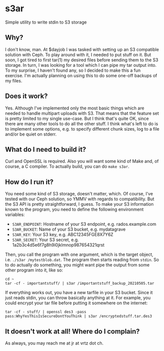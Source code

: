 # s3ar
Simple utility to write stdin to S3 storage

## Why?
I don't know, man. At $dayjob I was tasked with setting up an S3 compatible solution with Ceph.
To play around with it, I needed to put stuff on it. But soon, I got tired to first tar(1) my desired files before sending them to the S3 storage.
In turn, I was looking for a tool which I can pipe my tar output into. To my surprise, I haven't found any, so I decided to make this a fun exercise.
I'm actually planning on using this to do some one-off backups of my files. 

## Does it work?
Yes. Although I've implemented only the most basic things which are needed to handle multipart uploads with S3.
That means that the feature set is pretty limited to my single use-case. But I think that's quite OK, since there are many other tools to do all the other stuff. I think what's left to do is to implement some options, e.g. to specify different chunk sizes, log to a file and/or be quiet on stderr. 


## What do I need to build it?
Curl and OpenSSL is required. Also you will want some kind of Make and, of course, a C compiler.
To actually build, you can do `make s3ar`.

## How do I run it?
You need some kind of S3 storage, doesn't matter, which. Of course, I've tested with our Ceph solution, so YMMV with regards to compatibility. But the S3 API is pretty straightforward, I guess.
To make your S3 information known to the program, you need to define the following environment variables:

* `S3AR_ENDPOINT`: Hostname of your S3 endpoint, e.g. rados.example.com
* `S3AR_BUCKET`: Name of your S3 bucket, e.g. mydatagrave
* `S3AR_KEY`: Your S3 key, e.g. ABC12345FGE8X7Y6Z
* `S3AR_SECRET`: Your S3 secret, e.g. 1a2b3c4d5e6f7g8h9i0jklmnop987654321qrst 

Then, you call the program with one argument, which is the target object, i.e. `./s3ar /mytestblob.dat`. The program then starts reading from `stdin`. So to do actually do something, you might want pipe the output from some other program into it, like so:

```
cd ~
tar -cf - importantstuff/ | s3ar /importantstuff_backup_20210505.tar
```

If everything works out, you have a new tarfile in your S3 bucket. Since it just reads stdin, you can throw basically anything at it. For example, you could encrypt your tar file before putting it somewhere on the internet:

```
tar -cf - stuff/ | openssl des3 -pass pass:WhyYesThisIsSecureDontYouThink | s3ar /encryptedstuff.tar.des3
```

## It doesn't work at all! Where do I complain?
As always, you may reach me at jr at vrtz dot ch. 
